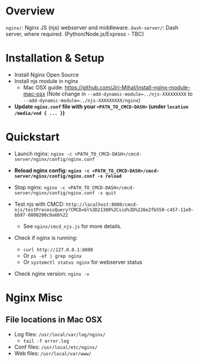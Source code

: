 # Overview

`nginx/`: Nginx JS (njs) webserver and middleware.
`dash-server/`: Dash server, where required. (Python/Node.js/Express - TBC)

# Installation & Setup

- Install Nginx Open Source
- Install njs module in nginx
  - Mac OSX guide: https://github.com/Jiri-Mihal/install-nginx-module-mac-osx 
  (Note change in `--add-dynamic-module=../njs-XXXXXXXXX` to `--add-dynamic-module=../njs-XXXXXXXXX/nginx`)
- **Update `nginx.conf` file with your `<PATH_TO_CMCD-DASH>` (under `location /media/vod { ... }`)**

# Quickstart

- Launch nginx: `nginx -c <PATH_TO_CMCD-DASH>/cmcd-server/nginx/config/nginx.conf`
- **Reload nginx config: `nginx -c <PATH_TO_CMCD-DASH>/cmcd-server/nginx/config/nginx.conf -s reload`**
- Stop nginx: `nginx -c <PATH_TO_CMCD-DASH>/cmcd-server/nginx/config/nginx.conf -s quit`

- Test njs with CMCD: `http://localhost:8080/cmcd-njs/testProcessQuery?CMCD=bl%3D21300%2Csid%3D%226e2fb550-c457-11e9-bb97-0800200c9a66%22`
  - See `nginx/cmcd_njs.js` for more details.

- Check if nginx is running:
  - `curl http://127.0.0.1:8080`
  - Or `ps -ef | grep nginx`
  - Or `systemctl status nginx` for webserver status
- Check nginx version: `nginx -v`

# Nginx Misc

## File locations in Mac OSX

- Log files: `/usr/local/var/log/nginx/`
  - `tail -f error.log`
- Conf files: `/usr/local/etc/nginx/`
- Web files: `/usr/local/var/www/`